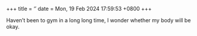 +++
title = ‘’
date = Mon, 19 Feb 2024 17:59:53 +0800
+++

Haven’t been to gym in a long long time, I wonder whether my body will be okay.